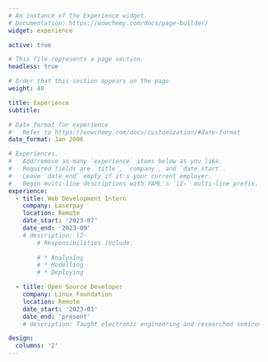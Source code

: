 ```yaml
---
# An instance of the Experience widget.
# Documentation: https://wowchemy.com/docs/page-builder/
widget: experience

active: true

# This file represents a page section.
headless: true

# Order that this section appears on the page.
weight: 40

title: Experience
subtitle:

# Date format for experience
#   Refer to https://wowchemy.com/docs/customization/#date-format
date_format: Jan 2006

# Experiences.
#   Add/remove as many `experience` items below as you like.
#   Required fields are `title`, `company`, and `date_start`.
#   Leave `date_end` empty if it's your current employer.
#   Begin multi-line descriptions with YAML's `|2-` multi-line prefix.
experience:
  - title: Web Development Intern
    company: Laserpay
    location: Remote
    date_start: '2023-07'
    date_end: '2023-09'
    # description: |2-
        # Responsibilities include:
        
        # * Analysing
        # * Modelling
        # * Deploying

  - title: Open Source Developer
    company: Linux Foundation
    location: Remote
    date_start: '2023-01'
    date_end: 'present'
    # description: Taught electronic engineering and researched semiconductor physics.

design:
  columns: '2'
---
```

